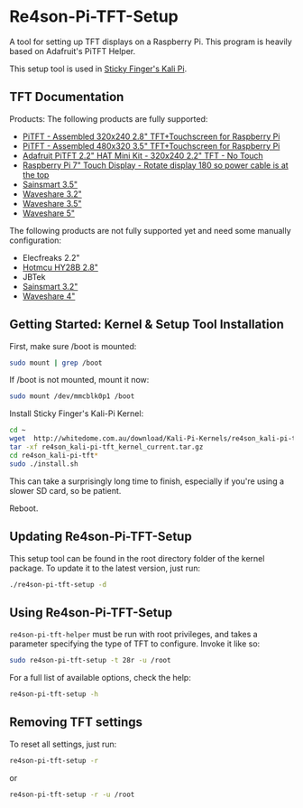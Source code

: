 # Re4son-Pi-TFT-Setup

A tool for setting up TFT displays on a Raspberry Pi. This program is heavily based on Adafruit's PiTFT Helper.

This setup tool is used in [Sticky Finger's Kali Pi](http://www.whitedome.com.au/kali-pi).

## TFT Documentation

Products:
The following products are fully supported:

- [PiTFT - Assembled 320x240 2.8" TFT+Touchscreen for Raspberry Pi](https://www.adafruit.com/product/1601)
- [PiTFT - Assembled 480x320 3.5" TFT+Touchscreen for Raspberry Pi](https://www.adafruit.com/product/2097)
- [Adafruit PiTFT 2.2" HAT Mini Kit - 320x240 2.2" TFT - No Touch](https://www.adafruit.com/product/2315)
- [Raspberry Pi 7" Touch Display - Rotate display 180 so power cable is at the top](https://www.raspberrypi.org/products/raspberry-pi-touch-display/)
- [Sainsmart 3.5"](http://www.sainsmart.com/sainsmart-3-5-inch-tft-lcd-320-480-touch-screen-display-for-raspberry-pi-2-b-b.html)
- [Waveshare 3.2"](http://www.waveshare.com/wiki/3.2inch_RPi_LCD_(B))
- [Waveshare 3.5"](http://www.waveshare.com/wiki/3.5inch_RPi_LCD_(A))
- [Waveshare 5"](http://www.waveshare.com/wiki/5inch_HDMI_LCD)

The following products are not fully supported yet and need some manually configuration:
- Elecfreaks 2.2"
- [Hotmcu HY28B 2.8"](http://www.hotmcu.com/28-touch-screen-tft-lcd-with-all-interface-p-63.html)
- JBTek
- [Sainsmart 3.2"](http://www.sainsmart.com/sainsmart-3-2-tft-lcd-module-320-240-touch-screen-display-for-raspberry-pi.html)
- [Waveshare 4"](http://www.waveshare.com/wiki/4inch_RPi_LCD_(A))



## Getting Started: Kernel & Setup Tool Installation

First, make sure /boot is mounted:
```sh
sudo mount | grep /boot
```
If /boot is not mounted, mount it now:
```sh
sudo mount /dev/mmcblk0p1 /boot
```

Install Sticky Finger's Kali-Pi Kernel:

```sh
cd ~
wget  http://whitedome.com.au/download/Kali-Pi-Kernels/re4son_kali-pi-tft_kernel_current.tar.gz
tar -xf re4son_kali-pi-tft_kernel_current.tar.gz
cd re4son_kali-pi-tft*
sudo ./install.sh
```
This can take a surprisingly long time to finish, especially if you're using a
slower SD card, so be patient.

Reboot.

## Updating Re4son-Pi-TFT-Setup

This setup tool can be found in the root directory folder of the kernel package.
To update it to the latest version, just run:

```sh
./re4son-pi-tft-setup -d
```

## Using Re4son-Pi-TFT-Setup

`re4son-pi-tft-helper` must be run with root privileges, and takes a parameter
specifying the type of TFT to configure.  Invoke it like so:

```sh
sudo re4son-pi-tft-setup -t 28r -u /root
```

For a full list of available options, check the help:

```sh
re4son-pi-tft-setup -h
```

## Removing TFT settings

To reset all settings, just run:

```sh
re4son-pi-tft-setup -r
```
 or

```sh
re4son-pi-tft-setup -r -u /root
``` 
 
